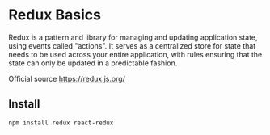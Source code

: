 # Redux Basics

Redux is a pattern and library for managing and updating application state, using events called "actions". It serves as a centralized store for state that needs to be used across your entire application, with rules ensuring that the state can only be updated in a predictable fashion.

Official source https://redux.js.org/

## Install 
```
npm install redux react-redux
```
